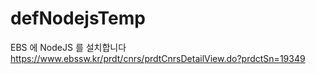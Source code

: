 # defNodejsTemp
EBS 에 NodeJS 를 설치합니다  
https://www.ebssw.kr/prdt/cnrs/prdtCnrsDetailView.do?prdctSn=19349  

